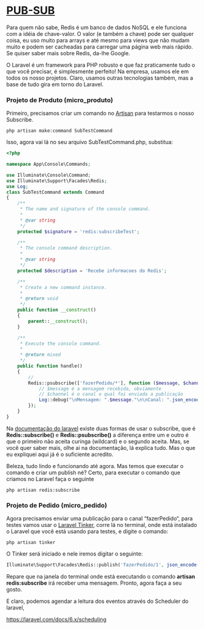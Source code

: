 # [PUB-SUB](https://laravel.com/docs/6.x/redis#pubsub)

Para quem não sabe, Redis é um banco de dados NoSQL e ele funciona com a idéia de chave-valor. O valor (e também a chave) pode ser qualquer coisa, eu uso muito para arrays e até mesmo para views que não mudam muito e podem ser cacheadas para carregar uma página web mais rápido. Se quiser saber mais sobre Redis, da-lhe Google.

O Laravel é um framework para PHP robusto e que faz praticamente tudo o que você precisar, é simplesmente perfeito! Na empresa, usamos ele em todos os nosso projetos. Claro, usamos outras tecnologias também, mas a base de tudo gira em torno do Laravel.



### Projeto de Produto (micro_produto)

Primeiro, precisamos criar um comando no [Artisan](https://laravel.com/docs/artisan) para testarmos o nosso Subscribe.

```
php artisan make:command SubTestCommand
```



Isso, agora vai lá no seu arquivo SubTestCommand.php, substitua:

```php
<?php

namespace App\Console\Commands;

use Illuminate\Console\Command;
use Illuminate\Support\Facades\Redis;
use Log;
class SubTestCommand extends Command
{
    /**
     * The name and signature of the console command.
     *
     * @var string
     */
    protected $signature = 'redis:subscribeTest';

    /**
     * The console command description.
     *
     * @var string
     */
    protected $description = 'Recebe informacoes do Redis';

    /**
     * Create a new command instance.
     *
     * @return void
     */
    public function __construct()
    {
        parent::__construct();
    }

    /**
     * Execute the console command.
     *
     * @return mixed
     */
    public function handle()
    {
        //
        Redis::psubscribe(['fazerPedido/*'], function ($message, $channel) {
            // $message é a mensagem recebida, obviamente
            // $channel é o canal o qual foi enviada a publicação
            Log::debug("\nMensagem: ".$message."\n\nCanal: ".json_encode(explode('/', $channel))."\n");
        });
    }
}
```

Na [documentação do laravel](https://laravel.com/docs/redis#pubsub) existe duas formas de usar o subscribe, que é **Redis::subscribe()** e **Redis::psubscribe()** a diferença entre um e outro é que o primeiro não aceita curinga (wildcard) e o segundo aceita. Mas, se você quer saber mais, olhe ai na documentação, lá explica tudo. Mas o que eu expliquei aqui já é o suficiente acredito.

Beleza, tudo lindo e funcionando até agora. Mas temos que executar o comando e criar um publish né? Certo, para executar o comando que criamos no Laravel faça o seguinte

```
php artisan redis:subscribe
```





### Projeto de Pedido (micro_pedido)

Agora precisamos enviar uma publicação para o canal “fazerPedido“, para testes vamos usar o [Laravel Tinker](https://github.com/laravel/tinker), corre lá no terminal, onde está instalado o Laravel que você está usando para testes, e digite o comando:

```
php artisan tinker
```



O Tinker será iniciado e nele iremos digitar o seguinte:

```php
Illuminate\Support\Facades\Redis::publish('fazerPedido/1', json_encode(['comando' => 'Quero 3 produtos de ID 1']));
```



Repare que na janela do terminal onde está executando o comando **artisan redis:subscribe** irá receber uma mensagem. Pronto, agora faça a seu gosto.





E claro, podemos agendar a leitura dos eventos através do Scheduler do laravel, 

https://laravel.com/docs/6.x/scheduling

